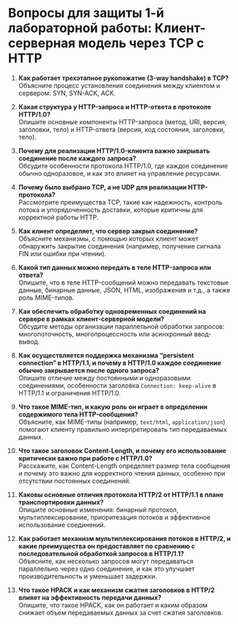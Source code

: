 # Вопросы для защиты 1-й лабораторной работы: Клиент-серверная модель через TCP с HTTP 

1. **Как работает трехэтапное рукопожатие (3-way handshake) в TCP?**  
   Объясните процесс установления соединения между клиентом и сервером: SYN, SYN-ACK, ACK.

2. **Какая структура у HTTP-запроса и HTTP-ответа в протоколе HTTP/1.0?**  
   Опишите основные компоненты HTTP-запроса (метод, URI, версия, заголовки, тело) и HTTP-ответа (версия, код состояния, заголовки, тело).

3. **Почему для реализации HTTP/1.0-клиента важно закрывать соединение после каждого запроса?**  
   Обсудите особенности протокола HTTP/1.0, где каждое соединение обычно одноразовое, и как это влияет на управление ресурсами.

4. **Почему было выбрано TCP, а не UDP для реализации HTTP-протокола?**  
   Рассмотрите преимущества TCP, такие как надежность, контроль потока и упорядоченность доставки, которые критичны для корректной работы HTTP.

5. **Как клиент определяет, что сервер закрыл соединение?**  
   Объясните механизмы, с помощью которых клиент может обнаружить закрытие соединения (например, получение сигнала FIN или ошибки при чтении).

6. **Какой тип данных можно передать в теле HTTP-запроса или ответа?**  
   Опишите, что в теле HTTP-сообщений можно передавать текстовые данные, бинарные данные, JSON, HTML, изображения и т.д., а также роль MIME-типов.

7. **Как обеспечить обработку одновременных соединений на сервере в рамках клиент-серверной модели?**  
   Обсудите методы организации параллельной обработки запросов: многопоточность, многопроцессность или асинхронный ввод-вывод.

8. **Как осуществляется поддержка механизма “persistent connection” в HTTP/1.1, и почему в HTTP/1.0 каждое соединение обычно закрывается после одного запроса?**  
   Опишите отличие между постоянными и одноразовыми соединениями, особенности заголовка `Connection: keep-alive` в HTTP/1.1 и ограничения HTTP/1.0.

9. **Что такое MIME-тип, и какую роль он играет в определении содержимого тела HTTP-сообщения?**  
   Объясните, как MIME-типы (например, `text/html`, `application/json`) помогают клиенту правильно интерпретировать тип передаваемых данных.

10. **Что такое заголовок Content-Length, и почему его использование критически важно при работе с HTTP/1.0?**  
    Расскажите, как Content-Length определяет размер тела сообщения и почему это важно для корректного чтения данных, особенно при отсутствии постоянных соединений.

11. **Каковы основные отличия протокола HTTP/2 от HTTP/1.1 в плане транспортировки данных?**  
    Опишите основные изменения: бинарный протокол, мультиплексирование, приоритезация потоков и эффективное использование соединений.

12. **Как работает механизм мультиплексирования потоков в HTTP/2, и какие преимущества он предоставляет по сравнению с последовательной обработкой запросов в HTTP/1.1?**  
    Объясните, как несколько запросов могут передаваться параллельно через одно соединение, и как это улучшает производительность и уменьшает задержки.

13. **Что такое HPACK и как механизм сжатия заголовков в HTTP/2 влияет на эффективность передачи данных?**  
    Опишите, что такое HPACK, как он работает и каким образом снижает объем передаваемых данных за счет сжатия заголовков.
